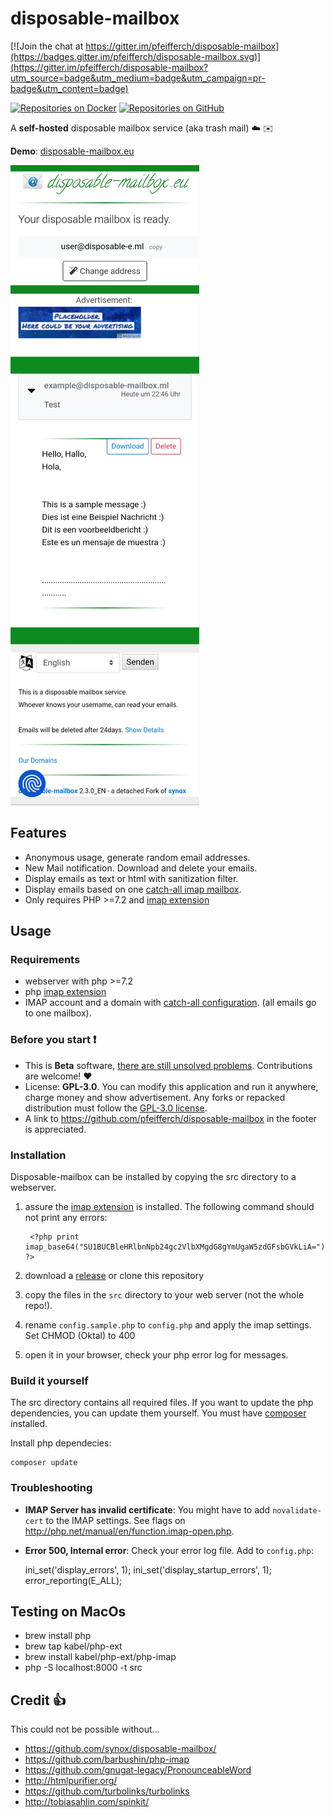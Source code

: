 # disposable-mailbox

[![Join the chat at https://gitter.im/pfeifferch/disposable-mailbox](https://badges.gitter.im/pfeifferch/disposable-mailbox.svg)](https://gitter.im/pfeifferch/disposable-mailbox?utm_source=badge&utm_medium=badge&utm_campaign=pr-badge&utm_content=badge) 

[![Repositories on Docker](https://img.shields.io/badge/Repositories-on%20Docker-blue?style=social&logo=Docker)](https://hub.docker.com/u/pfeifferch) 
[![Repositories on GitHub](https://img.shields.io/badge/Repositories-on%20GitHub-lightgrey?style=social&logo=GitHub)](https://github.com/pfeifferch/)



A **self-hosted** disposable mailbox  service (aka trash mail)  :cloud: :envelope: 

**Demo**: [disposable-mailbox.eu](https://www.disposable-mailbox.eu) 


![Screenshot](docs/screenshot-example.jpg)


## Features

* Anonymous usage, generate random email addresses. 
* New Mail notification. Download and delete your emails.
* Display emails as text or html with sanitization  filter. 
* Display emails based on one [catch-all imap mailbox](https://www.google.ch/search?q=how+to+setup+catch-all+imap+mailbox).
* Only requires PHP  >=7.2 and [imap extension](http://php.net/manual/book.imap.php)

## Usage

### Requirements

* webserver with php >=7.2
* php [imap extension](http://php.net/manual/book.imap.php)
* IMAP account and a domain with [catch-all configuration](https://www.google.ch/search?q=how+to+setup+catch-all+imap+mailbox). (all emails go to one mailbox). 

### Before you start :heavy_exclamation_mark:

<!-- * Subscribe to [![Join the chat at https://gitter.im/pfeifferch/disposable-mailbox](https://badges.gitter.im/pfeifferch/disposable-mailbox.svg)](https://gitter.im/pfeifferch/disposable-mailbox?utm_source=badge&utm_medium=badge&utm_campaign=pr-badge&utm_content=badge) to be notified about issues and bugfixes. --> 
* This is **Beta** software, [there are still unsolved problems](https://github.com/pfeifferch/disposable-mailbox/issues). Contributions are welcome! :heart:
* License: **GPL-3.0**. You can modify this application and run it anywhere, charge money and show advertisement. Any forks or repacked distribution must follow the [GPL-3.0 license](https://opensource.org/licenses/GPL-3.0).  
* A link to https://github.com/pfeifferch/disposable-mailbox in the footer is appreciated.  



### Installation

Disposable-mailbox can be installed by copying the src directory to a webserver. 

1. assure the [imap extension](http://php.net/manual/book.imap.php) is installed. The following command should not print any errors:

        <?php print imap_base64("SU1BUCBleHRlbnNpb24gc2VlbXMgdG8gYmUgaW5zdGFsbGVkLiA="); ?>

2. download a [release](https://github.com/pfeifferch/disposable-mailbox/releases) or clone this repository
3. copy the files in the `src` directory to your web server (not the whole repo!).
4. rename `config.sample.php` to `config.php` and apply the imap settings. 
   Set CHMOD (Oktal) to 400
5. open it in your browser, check your php error log for messages. 


### Build it yourself
The src directory contains all required files. If you want to update the php dependencies, you can update them yourself.  You must have [composer](https://getcomposer.org/download/) installed. 


Install php dependecies:

    composer update

### Troubleshooting

* **IMAP Server has invalid certificate**: You might have to add `novalidate-cert` to the IMAP settings. See flags on http://php.net/manual/en/function.imap-open.php.
* **Error 500, Internal error**: Check your error log file. Add to `config.php`: 

    ini_set('display_errors', 1);    ini_set('display_startup_errors', 1);    error_reporting(E_ALL);

## Testing on MacOs
 * brew install php
 * brew tap kabel/php-ext 
 * brew install kabel/php-ext/php-imap
 * php -S localhost:8000 -t src
 

## Credit :thumbsup:

This could not be possible without...
 * https://github.com/synox/disposable-mailbox/
 * https://github.com/barbushin/php-imap
 * https://github.com/gnugat-legacy/PronounceableWord
 * http://htmlpurifier.org/
 * https://github.com/turbolinks/turbolinks
 * http://tobiasahlin.com/spinkit/
